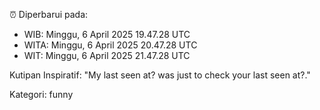⏰ Diperbarui pada:
- WIB: Minggu, 6 April 2025 19.47.28 UTC
- WITA: Minggu, 6 April 2025 20.47.28 UTC
- WIT: Minggu, 6 April 2025 21.47.28 UTC

Kutipan Inspiratif:
"My last seen at? was just to check your last seen at?."


Kategori: funny

